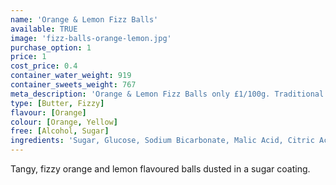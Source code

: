 ```yaml
---
name: 'Orange & Lemon Fizz Balls'
available: TRUE
image: 'fizz-balls-orange-lemon.jpg'
purchase_option: 1
price: 1
cost_price: 0.4
container_water_weight: 919
container_sweets_weight: 767
meta_description: 'Orange & Lemon Fizz Balls only £1/100g. Traditional sweets and more at Humbugs Confectionery Store. Specialists in satisfying your sweet tooth!'
type: [Butter, Fizzy]
flavour: [Orange]
colour: [Orange, Yellow]
free: [Alcohol, Sugar]
ingredients: 'Sugar, Glucose, Sodium Bicarbonate, Malic Acid, Citric Acid, Flavour, Colours: E102, E129'
---
```

Tangy, fizzy orange and lemon flavoured balls dusted in a sugar coating.